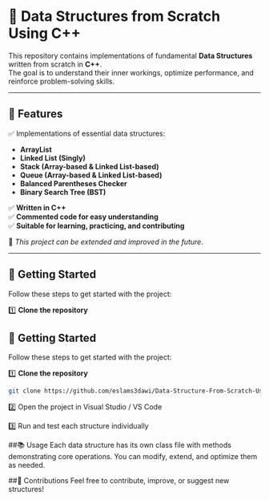 # 🚀 Data Structures from Scratch Using C++

This repository contains implementations of fundamental **Data Structures** written from scratch in **C++**.  
The goal is to understand their inner workings, optimize performance, and reinforce problem-solving skills.

---

## 📌 Features  
✅ Implementations of essential data structures:  
- **ArrayList**  
- **Linked List (Singly)**  
- **Stack (Array-based & Linked List-based)**  
- **Queue (Array-based & Linked List-based)**  
- **Balanced Parentheses Checker**  
- **Binary Search Tree (BST)**  

✅ **Written in C++**  
✅ **Commented code for easy understanding**  
✅ **Suitable for learning, practicing, and contributing**  

📌 _This project can be extended and improved in the future._

---

## 🚀 Getting Started  
Follow these steps to get started with the project:  

1️⃣ **Clone the repository**  
## 🚀 Getting Started  
Follow these steps to get started with the project:  

1️⃣ **Clone the repository**  
```sh
git clone https://github.com/eslams3dawi/Data-Structure-From-Scratch-Using-C-Plus-Plus.git
```
2️⃣ Open the project in Visual Studio / VS Code

3️⃣ Run and test each structure individually

##📚 Usage
Each data structure has its own class file with methods demonstrating core operations.
You can modify, extend, and optimize them as needed.

##🤝 Contributions
Feel free to contribute, improve, or suggest new structures!



